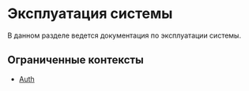 # Эксплуатация системы
В данном разделе ведется документация по эксплуатации системы.

## Ограниченные контексты
- [Auth](auth/index.md)
